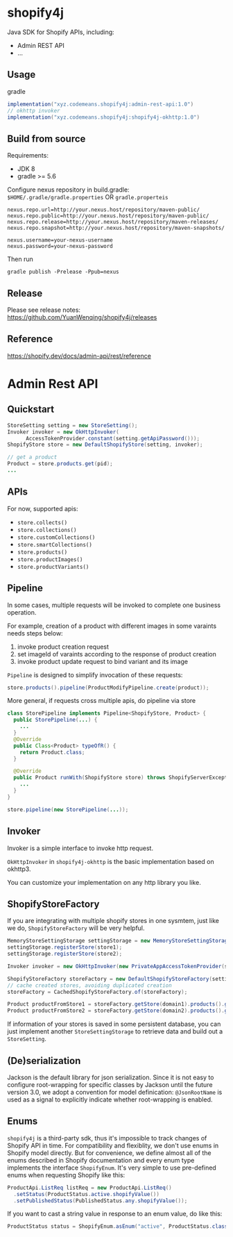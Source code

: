 # shopify4j

Java SDK for Shopify APIs, including:

* Admin REST API
* ...

## Usage

gradle

```groovy
implementation("xyz.codemeans.shopify4j:admin-rest-api:1.0")
// okhttp invoker
implementation("xyz.codemeans.shopify4j:shopify4j-okhttp:1.0")
```

## Build from source

Requirements:

* JDK 8
* gradle >= 5.6

Configure nexus repository in build.gradle: `$HOME/.gradle/gradle.properties` OR `gradle.properteis`

```properties
nexus.repo.url=http://your.nexus.host/repository/maven-public/
nexus.repo.public=http://your.nexus.host/repository/maven-public/
nexus.repo.release=http://your.nexus.host/repository/maven-releases/
nexus.repo.snapshot=http://your.nexus.host/repository/maven-snapshots/

nexus.username=your-nexus-username
nexus.password=your-nexus-password

```

Then run

	gradle publish -Prelease -Ppub=nexus

## Release

Please see release notes:  <https://github.com/YuanWenqing/shopify4j/releases>

## Reference

https://shopify.dev/docs/admin-api/rest/reference

# Admin Rest API

## Quickstart

```java
StoreSetting setting = new StoreSetting();
Invoker invoker = new OkHttpInvoker(
      AccessTokenProvider.constant(setting.getApiPassword()));
ShopifyStore store = new DefaultShopifyStore(setting, invoker);

// get a product
Product = store.products.get(pid);
...
```

## APIs

For now, supported apis:

* `store.collects()`
* `store.collections()`
* `store.customCollections()`
* `store.smartCollections()`
* `store.products()`
* `store.productImages()`
* `store.productVariants()`

## Pipeline

In some cases, multiple requests will be invoked to complete one business operation.

For example, creation of a product with different images in some varaints needs steps below:

1. invoke product creation request
2. set imageId of varaints according to the response of product creation
3. invoke product update request to bind variant and its image

`Pipeline`  is designed to simplify invocation of these requests:

```java
store.products().pipeline(ProductModifyPipeline.create(product));
```

More general, if requests cross multiple apis, do pipeline via store

```java
class StorePipeline implements Pipeline<ShopifyStore, Product> {
  public StorePipeline(...) {
    ...
  }
  @Override
  public Class<Product> typeOfR() {
    return Product.class;
  }

  @Override
  public Product runWith(ShopifyStore store) throws ShopifyServerException {
    ...
  }
}

store.pipeline(new StorePipeline(...));
```

## Invoker

Invoker is a simple interface to invoke http request.

`OkHttpInvoker` in `shopify4j-okhttp` is the basic implementation based on okhttp3. 

You can customize your implementation on any http library you like.

## ShopifyStoreFactory

If you are integrating with multiple shopify stores in one sysmtem, just like we do, `ShopifyStoreFactory` will be very helpful. 

```java
MemoryStoreSettingStorage settingStorage = new MemoryStoreSettingStorage();
settingStorage.registerStore(store1);
settingStorage.registerStore(store2);

Invoker invoker = new OkHttpInvoker(new PrivateAppAccessTokenProvider(settingStorage));

ShopifyStoreFactory storeFactory = new DefaultShopifyStoreFactory(settingStorage, invoker);
// cache created stores, avoiding duplicated creation
storeFactory = CachedShopifyStoreFactory.of(storeFactory);

Product productFromStore1 = storeFactory.getStore(domain1).products().get(pid1);
Product productFromStore2 = storeFactory.getStore(domain2).products().get(pid2);
```

If information of your stores is saved in some persistent database, you can just implement another `StoreSettingStorage` to retrieve data and build out a `StoreSetting`.

## (De)serialization

Jackson is the default library for json serialization. Since it is not easy to configure root-wrapping for specific classes by Jackson until the future version 3.0, we adopt a convention for model definication: `@JsonRootName` is used as a signal to explicitly indicate whether root-wrapping is enabled.

## Enums

`shopify4j` is a third-party sdk, thus it's impossible to track changes of Shopify API in time. For compatibility  and flexiblity, we don't use enums in Shopify model directly. But for convenience, we define almost all of the enums described in Shopify documentation and every enum type implements the interface `ShopifyEnum`. It's very simple to use pre-defined enums when requesting Shopify like this:

~~~java
ProductApi.ListReq listReq = new ProductApi.ListReq()
  .setStatus(ProductStatus.active.shopifyValue())
  .setPublishedStatus(PublishedStatus.any.shopifyValue());
~~~

If you want to cast a string value in response to an enum value, do like this:

~~~java
ProductStatus status = ShopifyEnum.asEnum("active", ProductStatus.class);
~~~

